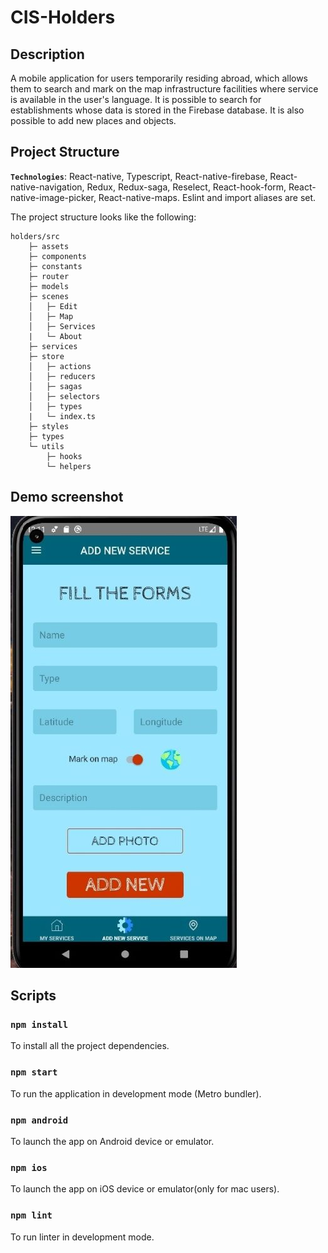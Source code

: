 # CIS-Holders

## Description

A mobile application for users temporarily residing abroad, which allows them to search and mark on the map infrastructure facilities where service is available in the user's language. It is possible to search for establishments whose data is stored in the Firebase database. It is also possible to add new places and objects.

## Project Structure

**`Technologies`**: React-native, Typescript, React-native-firebase, React-native-navigation, Redux, Redux-saga, Reselect, React-hook-form, React-native-image-picker, React-native-maps. Eslint and import aliases are set.

The project structure looks like the following:

```text
holders/src
    ├─ assets
    ├─ components
    ├─ constants
    ├─ router
    ├─ models
    ├─ scenes
    │   ├─ Edit
    │   ├─ Map
    │   ├─ Services
    |   └─ About
    ├─ services
    ├─ store
    │   ├─ actions
    │   ├─ reducers
    │   ├─ sagas
    │   ├─ selectors
    │   ├─ types
    |   └─ index.ts
    ├─ styles
    ├─ types
    └─ utils
        ├─ hooks
        └─ helpers
```

## Demo screenshot

![](./src/assets/images/demo.jpg)

## Scripts

### `npm install`

To install all the project dependencies.

### `npm start`

To run the application in development mode (Metro bundler).

### `npm android`

To launch the app on Android device or emulator.

### `npm ios`

To launch the app on iOS device or emulator(only for mac users).

### `npm lint`

To run linter in development mode.
